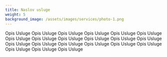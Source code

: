 ```yaml
---
title: Naslov usluge
weight: 5
background_image: /assets/images/services/photo-1.png
---
```

Opis Usluge Opis Usluge Opis Usluge Opis Usluge Opis Usluge Opis Usluge Opis Usluge Opis Usluge Opis Usluge Opis Usluge Opis Usluge Opis Usluge Opis Usluge Opis Usluge Opis Usluge Opis Usluge Opis Usluge Opis Usluge Opis Usluge Opis Usluge Opis Usluge